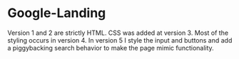 # Google-Landing
Version 1 and 2 are strictly HTML. 
CSS was added at version 3.
Most of the styling occurs in version 4.
In version 5 I style the input and buttons and add a piggybacking search behavior to make the page mimic functionality.
